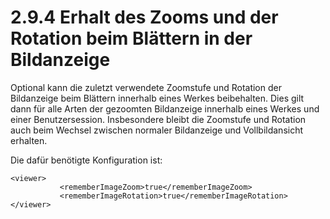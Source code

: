 # 2.9.4 Erhalt des Zooms und der Rotation beim Blättern in der Bildanzeige

Optional kann die zuletzt verwendete Zoomstufe und Rotation der Bildanzeige beim Blättern innerhalb eines Werkes beibehalten. Dies gilt dann für alle Arten der gezoomten Bildanzeige innerhalb eines Werkes und einer Benutzersession. Insbesondere bleibt die Zoomstufe und Rotation auch beim Wechsel zwischen normaler Bildanzeige und Vollbildansicht erhalten.

Die dafür benötigte Konfiguration ist:

```markup
<viewer>
           <rememberImageZoom>true</rememberImageZoom>
           <rememberImageRotation>true</rememberImageRotation>
</viewer>
```

